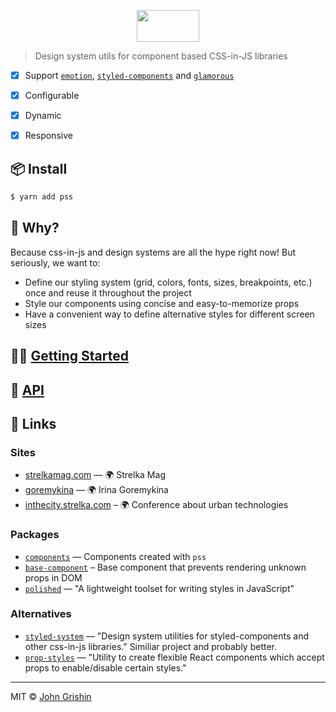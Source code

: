 <p align="center">
  <img src="https://www.dropbox.com/s/esz2so72ahvgpow/text-animation-1s-157x80px.gif?raw=1" width="100" height="51" />
</p>

> Design system utils for component based CSS-in-JS libraries


- [x] Support [`emotion`](https://emotion.sh), [`styled-components`](https://www.styled-components.com) and [`glamorous`](https://glamorous.rocks)
- [x] Configurable
- [x] Dynamic
- [x] Responsive


## 📦 Install

```sh
$ yarn add pss
```


## 🤔 Why?

Because css-in-js and design systems are all the hype right now! But seriously, we want to: 

- Define our styling system (grid, colors, fonts, sizes, breakpoints, etc.) once and reuse it throughout the project
- Style our components using concise and easy-to-memorize props
- Have a convenient way to define alternative styles for different screen sizes

## 🏃‍♂️ [Getting Started](./docs/getting-started.md)

## 📖 [API](./docs/api.md)

## 🔗 Links

### Sites

- [strelkamag.com](http://strelkamag.com) — 🌍 Strelka Mag
- [goremykina](https://github.com/exah/goremykina) — 🌍 Irina Goremykina
- [inthecity.strelka.com](https://inthecity.strelka.com) – 🌍 Conference about urban technologies


### Packages

- [`components`](https://github.com/exah/components) — Components created with `pss`
- [`base-component`](https://github.com/exah/react-base-component) – Base component that prevents rendering unknown props in DOM
- [`polished`](https://github.com/styled-components/polished) — "A lightweight toolset for writing styles in JavaScript"


### Alternatives

- [`styled-system`](https://github.com/jxnblk/styled-system) — "Design system utilities for styled-components and other css-in-js libraries." Similiar project and probably better.
- [`prop-styles`](https://github.com/peterschussheim/prop-styles) — "Utility to create flexible React components which accept props to enable/disable certain styles."


---

MIT © [John Grishin](http://johngrish.in)
